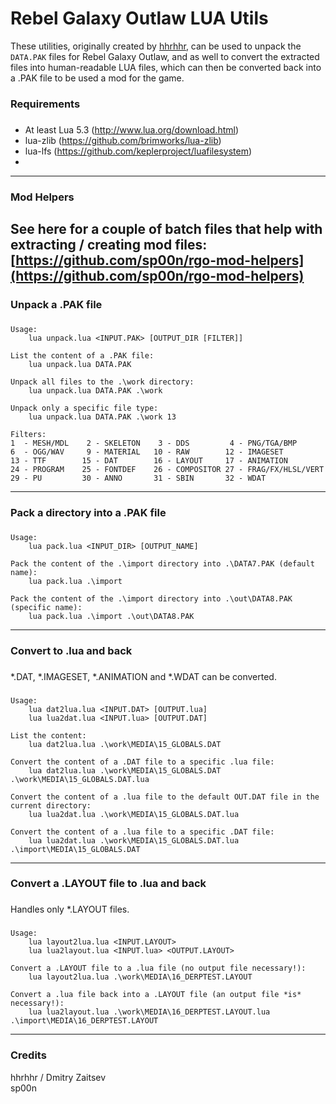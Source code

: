 # Rebel Galaxy Outlaw LUA Utils

These utilities, originally created by [hhrhhr](https://github.com/hhrhhr), can be used to unpack the `DATA.PAK` files for Rebel Galaxy Outlaw,
and as well to convert the extracted files into human-readable LUA files, which can then be converted back into a .PAK file
to be used a mod for the game.


### Requirements ###
###  
* At least Lua 5.3 (http://www.lua.org/download.html)
* lua-zlib (https://github.com/brimworks/lua-zlib)
* lua-lfs (https://github.com/keplerproject/luafilesystem)
* 
---


### Mod Helpers ###
See here for a couple of batch files that help with extracting / creating mod files:  
[https://github.com/sp00n/rgo-mod-helpers](https://github.com/sp00n/rgo-mod-helpers)  
---


### Unpack a .PAK file ###
###  
```text
Usage:
    lua unpack.lua <INPUT.PAK> [OUTPUT_DIR [FILTER]]

List the content of a .PAK file:
    lua unpack.lua DATA.PAK

Unpack all files to the .\work directory:
    lua unpack.lua DATA.PAK .\work

Unpack only a specific file type:
    lua unpack.lua DATA.PAK .\work 13

Filters:
1  - MESH/MDL    2 - SKELETON    3 - DDS         4 - PNG/TGA/BMP
6  - OGG/WAV     9 - MATERIAL   10 - RAW        12 - IMAGESET
13 - TTF        15 - DAT        16 - LAYOUT     17 - ANIMATION
24 - PROGRAM    25 - FONTDEF    26 - COMPOSITOR 27 - FRAG/FX/HLSL/VERT
29 - PU         30 - ANNO       31 - SBIN       32 - WDAT
```
---

### Pack a directory into a .PAK file ###
###  
```text
Usage:
    lua pack.lua <INPUT_DIR> [OUTPUT_NAME]

Pack the content of the .\import directory into .\DATA7.PAK (default name):
    lua pack.lua .\import

Pack the content of the .\import directory into .\out\DATA8.PAK (specific name):
    lua pack.lua .\import .\out\DATA8.PAK
```
---

### Convert to .lua and back ###
###  
\*.DAT, \*.IMAGESET, \*.ANIMATION and \*.WDAT can be converted.
###  
```text
Usage:
    lua dat2lua.lua <INPUT.DAT> [OUTPUT.lua]
    lua lua2dat.lua <INPUT.lua> [OUTPUT.DAT]

List the content:
    lua dat2lua.lua .\work\MEDIA\15_GLOBALS.DAT

Convert the content of a .DAT file to a specific .lua file:
    lua dat2lua.lua .\work\MEDIA\15_GLOBALS.DAT .\work\MEDIA\15_GLOBALS.DAT.lua

Convert the content of a .lua file to the default OUT.DAT file in the current directory:
    lua lua2dat.lua .\work\MEDIA\15_GLOBALS.DAT.lua

Convert the content of a .lua file to a specific .DAT file:
    lua lua2dat.lua .\work\MEDIA\15_GLOBALS.DAT.lua .\import\MEDIA\15_GLOBALS.DAT
```
---

### Convert a .LAYOUT file to .lua and back ###
###  
Handles only \*.LAYOUT files.
###  
```text
Usage:
    lua layout2lua.lua <INPUT.LAYOUT>
    lua lua2layout.lua <INPUT.lua> <OUTPUT.LAYOUT>

Convert a .LAYOUT file to a .lua file (no output file necessary!):
    lua layout2lua.lua .\work\MEDIA\16_DERPTEST.LAYOUT

Convert a .lua file back into a .LAYOUT file (an output file *is* necessary!):
    lua lua2layout.lua .\work\MEDIA\16_DERPTEST.LAYOUT.lua .\import\MEDIA\16_DERPTEST.LAYOUT
```
---



### Credits
hhrhhr / Dmitry Zaitsev  
sp00n  
